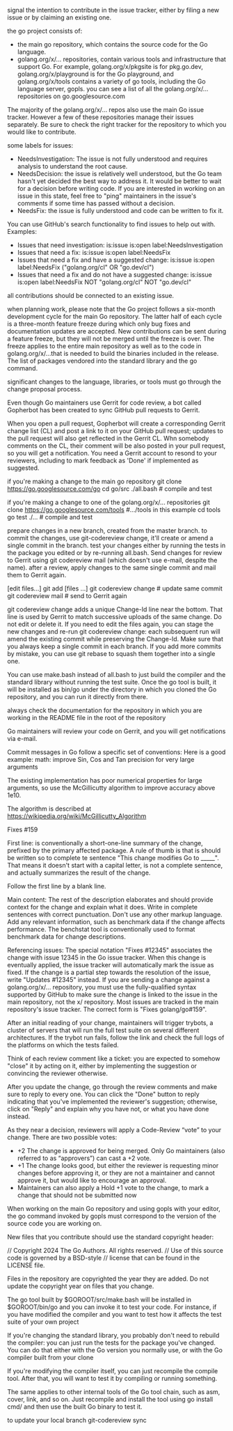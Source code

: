 signal the intention to contribute in the issue tracker, either by filing a
new issue or by claiming an existing one.

the go project consists of:
- the main go repository, which contains the source code for the Go 
  language.
- golang.org/x/... repositories, contain various tools and infrastructure 
  that support Go. For example, golang.org/x/pkgsite is for pkg.go.dev, 
  golang.org/x/playground is for the Go playground, and golang.org/x/tools
  contains a variety of go tools, including the Go language server, gopls.
  you can see a list of all the golang.org/x/... repositories on 
  go.googlesource.com

The majority of the golang.org/x/... repos also use the main Go issue 
tracker. However a few of these repositories manage their issues 
separately. Be sure to check the right tracker for the repository to which
you would like to contribute.

some labels for issues:
- NeedsInvestigation: The issue is not fully understood and requires 
  analysis to understand the root cause.
- NeedsDecision: the issue is relatively well understood, but the Go team 
  hasn't yet decided the best way to address it. It would be better to wait
  for a decision before writing code. If you are interested in working on 
  an issue in this state, feel free to "ping" maintainers in the issue's 
  comments if some time has passed without a decision.
- NeedsFix: the issue is fully understood and code can be written to fix it.


You can use GitHub's search functionality to find issues to help out with.
Examples:
- Issues that need investigation:
  is:issue is:open label:NeedsInvestigation
- Issues that need a fix:
  is:issue is:open label:NeedsFix
- Issues that need a fix and have a suggested change:
  is:issue is:open label:NeedsFix ("golang.org/cl" OR "go.dev/cl")
- Issues that need a fix and do not have a suggested change:
  is:issue is:open label:NeedsFix NOT "golang.org/cl" NOT "go.dev/cl"

all contributions should be connected to an existing issue.

when planning work, please note that the Go project follows a six-month 
development cycle for the main Go repository.
The latter half of each cycle is a three-month feature freeze during which
only bug fixes and documentation updates are accepted.
New contributions can be sent during a feature freeze, but they will not be
merged until the freeze is over.
The freeze applies to the entire main repository as well as to the code in
golang.org/x/...that is needed to build the binaries included in the 
release.
The list of packages vendored into the standard library and the go command.

significant changes to the language, libraries, or tools must go through 
the change proposal process.

Even though Go maintainers use Gerrit for code review, a bot called 
Gopherbot has been created to sync GitHub pull requests to Gerrit.

When you open a pull request, Gopherbot will create a corresponding Gerrit
change list (CL) and post a link to it on your GitHub pull request; updates
to the pull request will also get reflected in the Gerrit CL. Whn somebody
comments on the CL, their comment will be also posted in your pull request,
so you will get a notification.
You need a Gerrit account to resond to your reviewers, including to mark 
feedback as 'Done' if implemented as suggested.

if you're making a change to the main go repository
git clone https://go.googlesource.com/go
cd go/src
./all.bash # compile and test

if you're making a change to one of the golang.org/x/... repositories
git clone https://go.googlesource.com/tools #.../tools in this example
cd tools
go test ./... # compile and test

prepare changes in a new branch, created from the master branch.
to commit the changes, use git-codereview change, it'll create or amend a 
single commit in the branch.
test your changes either by running the tests in the package you edited or
by re-running all.bash.
Send changes for review to Gerrit using git codereview mail (which doesn't
use e-mail, despite the name).
after a review, apply changes to the same single commit and mail them to 
Gerrit again.

[edit files...]
git add [files ...]
git codereview change # update same commit
git codereview mail # send to Gerrit again

git codereview change adds a unique Change-Id line near the bottom. That 
line is used by Gerrit to match
successive uploads of the same change. Do not edit or delete it.
If you need to edit the files again, you can stage the new changes and 
re-run git codereview change: each subsequent run will amend the existing 
commit while preserving the Change-Id.
Make sure that you always keep a single commit in each branch. If you add 
more commits by mistake, you can use git rebase to squash them together 
into a single one. 

You can use make.bash instead of all.bash to just build the compiler and 
the standard library without running the test suite.
Once the go tool is built, it will be installed as bin/go under the 
directory in which you cloned the Go repository, and you can run it 
directly from there.

always check the documentation for the repository in which you are working
in the README file in the root of the repository

Go maintainers will review your code on Gerrit, and you will get 
notifications via e-mail.

Commit messages in Go follow a specific set of conventions:
Here is a good example:
math: improve Sin, Cos and Tan precision for very large arguments

The existing implementation has poor numerical properties for
large arguments, so use the McGillicutty algorithm to improve
accuracy above 1e10.

The algorithm is described at https://wikipedia.org/wiki/McGillicutty_Algorithm

Fixes #159

First line: is conventionally a short-one-line summary of the change, 
prefixed by the primary affected package.
A rule of thumb is that is should be written so to complete te sentence 
"This change modifies Go to _____".
That means it doesn't start with a capital letter, is not a complete 
sentence, and actually summarizes the result of the change.

Follow the first line by a blank line.

Main content: The rest of the description elaborates and should provide 
context for the change and explain what it does. Write in complete 
sentences with correct punctuation. Don't use any other markup language.
Add any relevant information, such as benchmark data if the change affects
performance. The benchstat tool is conventionally used to format benchmark
data for change descriptions.

Referencing issues: The special notation "Fixes #12345" associates the 
change with issue 12345 in the Go issue tracker. When this change is 
eventually applied, the issue tracker will automatically mark the issue as
fixed. 
If the change is a partial step towards the resolution of the issue, write
"Updates #12345" instead.
If you are sending a change against a golang.org/x/... repository, you must
use the fully-qualified syntax supported by GitHub to make sure the change
is linked to the issue in the main repository, not the x/ repository. Most
issues are tracked in the main repository's issue tracker. The correct form
is "Fixes golang/go#159".


After an initial reading of your change, maintainers will trigger trybots,
a cluster of servers that will run the full test suite on several different
architectures.
If the trybot run fails, follow the link and check the full logs of the 
platforms on which the tests failed.


Think of each review comment like a ticket: you are expected to somehow 
"close" it by acting on it, either by implementing the suggestion or 
convincing the reviewer otherwise.


After you update the change, go through the review comments and make sure 
to reply to every one. You can click the "Done" button to reply indicating
that you've implemented the reviewer's suggestion; otherwise, click on 
"Reply" and explain why you have not, or what you have done instead.


As they near a decision, reviewers will apply a Code-Review “vote” to your
change. There are two possible votes:
- +2 The change is approved for being merged. Only Go maintainers (also 
  referred to as “approvers”) can cast a +2 vote.
- +1 The change looks good, but either the reviewer is requesting minor 
  changes before approving it, or they are not a maintainer and cannot 
  approve it, but would like to encourage an approval.
- Maintainers can also apply a Hold +1 vote to the change, to mark a change
  that should not be submitted now


When working on the main Go repository and using gopls with your editor, 
the go command invoked by gopls must correspond to the version of the 
source code you are working on.

 New files that you contribute should use the standard copyright header:

// Copyright 2024 The Go Authors. All rights reserved.
// Use of this source code is governed by a BSD-style
// license that can be found in the LICENSE file.

Files in the repository are copyrighted the year they are added. Do not 
update the copyright year on files that you change. 

The go tool built by $GOROOT/src/make.bash will be installed in 
$GOROOT/bin/go and you can invoke it to test your code. For instance, if 
you have modified the compiler and you want to test how it affects the test
suite of your own project

If you're changing the standard library, you probably don't need to rebuild
the compiler: you can just run the tests for the package you've changed. 
You can do that either with the Go version you normally use, or with the Go
compiler built from your clone

If you're modifying the compiler itself, you can just recompile the compile
tool. After that, you will want to test it by compiling or running something.

The same applies to other internal tools of the Go tool chain, such as asm,
cover, link, and so on. Just recompile and install the tool using go 
install cmd/<TOOL> and then use the built Go binary to test it.

to update your local branch
git-codereview sync
